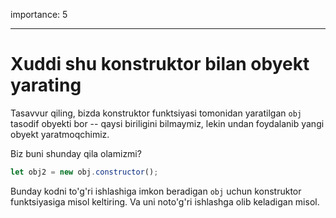 importance: 5

---

# Xuddi shu konstruktor bilan obyekt yarating

Tasavvur qiling, bizda konstruktor funktsiyasi tomonidan yaratilgan `obj` tasodif obyekti bor -- qaysi biriligini bilmaymiz, lekin undan foydalanib yangi obyekt yaratmoqchimiz.

Biz buni shunday qila olamizmi?

```js
let obj2 = new obj.constructor();
```

Bunday kodni to'g'ri ishlashiga imkon beradigan `obj` uchun konstruktor funktsiyasiga misol keltiring. Va uni noto'g'ri ishlashga olib keladigan misol.
